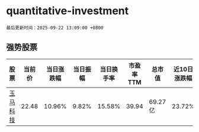 # quantitative-investment

`最后更新时间：2025-09-22 13:09:00 +0800`

## 强势股票

|股票|当前价|当日涨跌幅|当日振幅|当日换手率|市盈率TTM|总市值|近10日涨跌幅|
|----|----|----|----|----|----|----|----|
|[玉马科技](https://xueqiu.com/S/SZ300993)|22.48|10.96%|9.82%|15.58%|39.94|69.27亿|23.72%|
